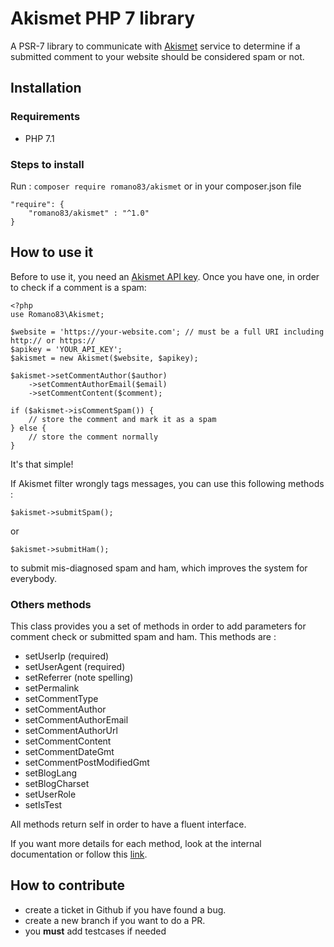 # Akismet PHP 7 library

A PSR-7 library to communicate with [Akismet](kttps://akismet.com) service to determine if a submitted comment to your website should be considered spam or not.

## Installation


### Requirements
* PHP 7.1

### Steps to install

Run : `composer require romano83/akismet` or in your composer.json file

```
"require": {
    "romano83/akismet" : "^1.0"
}
```

## How to use it

Before to use it, you need an [Akismet API key](https://akismet.com/). 
Once you have one, in order to check if a comment is a spam:

```
<?php
use Romano83\Akismet;

$website = 'https://your-website.com'; // must be a full URI including http:// or https://
$apikey = 'YOUR_API_KEY';
$akismet = new Akismet($website, $apikey);

$akismet->setCommentAuthor($author)
    ->setCommentAuthorEmail($email)
    ->setCommentContent($comment);
    
if ($akismet->isCommentSpam()) {
    // store the comment and mark it as a spam
} else {
    // store the comment normally
}
``` 
It's that simple!

If Akismet filter wrongly tags messages, you can use this following methods : 

```
$akismet->submitSpam();
```
or
```
$akismet->submitHam();
```
to submit mis-diagnosed spam and ham, which improves the system for everybody.

### Others methods
This class provides you a set of methods in order to add parameters for comment check or submitted spam and ham.
This methods are : 
* setUserIp (required)
* setUserAgent (required)
* setReferrer (note spelling)
* setPermalink
* setCommentType
* setCommentAuthor
* setCommentAuthorEmail
* setCommentAuthorUrl
* setCommentContent
* setCommentDateGmt
* setCommentPostModifiedGmt
* setBlogLang
* setBlogCharset
* setUserRole
* setIsTest

All methods return self in order to have a fluent interface.

If you want more details for each method, look at the internal documentation or follow this [link](https://akismet.com/development/api/#comment-check).


## How to contribute

* create a ticket in Github if you have found a bug.
* create a new branch if you want to do a PR.
* you **must** add testcases if needed
